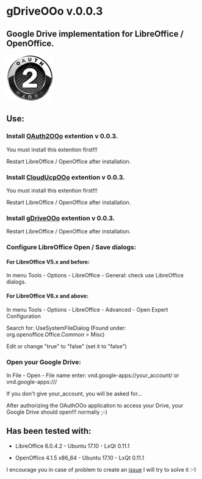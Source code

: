 # gDriveOOo v.0.0.3

## Google Drive implementation for LibreOffice / OpenOffice.

![gDriveOOo screenshot](gDrive.png)

## Use:

### Install [OAuth2OOo](https://github.com/prrvchr/OAuth2OOo/raw/master/OAuth2OOo.oxt) extention v 0.0.3.

You must install this extention first!!!

Restart LibreOffice / OpenOffice after installation.

### Install [CloudUcpOOo](https://github.com/prrvchr/CloudUcpOOo/raw/master/CloudUcpOOo.oxt) extention v 0.0.3.

You must install this extention first!!!

Restart LibreOffice / OpenOffice after installation.

### Install [gDriveOOo](https://github.com/prrvchr/gDriveOOo/raw/master/gDriveOOo.oxt) extention v 0.0.3.

Restart LibreOffice / OpenOffice after installation.

### Configure LibreOffice Open / Save dialogs:

#### For LibreOffice V5.x and before:

In menu Tools - Options - LibreOffice - General: check use LibreOffice dialogs.

#### For LibreOffice V6.x and above:

In menu Tools - Options - LibreOffice - Advanced - Open Expert Configuration

Search for: UseSystemFileDialog (Found under: org.openoffice.Office.Common > Misc)

Edit or change "true" to "false" (set it to "false")

### Open your Google Drive:

In File - Open - File name enter: vnd.google-apps://your_account/ or vnd.google-apps:///

If you don't give your_account, you will be asked for...

After authorizing the OAuthOOo application to access your Drive, your Google Drive should open!!! normally  ;-)

## Has been tested with:

* LibreOffice 6.0.4.2 - Ubuntu 17.10 -  LxQt 0.11.1

* OpenOffice 4.1.5 x86_64 - Ubuntu 17.10 - LxQt 0.11.1

I encourage you in case of problem to create an [issue](https://github.com/prrvchr/gDriveOOo/issues/new)
I will try to solve it :-)
